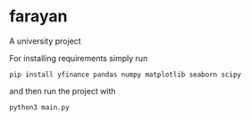 # farayan
A university project

For installing requirements simply run
```
pip install yfinance pandas numpy matplotlib seaborn scipy
```
and then run the project with
```
python3 main.py
```
